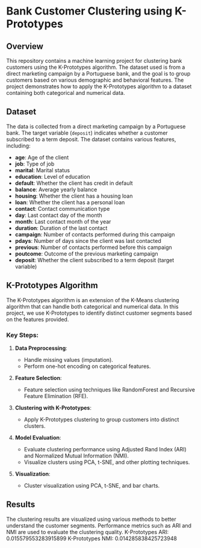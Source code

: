 # Bank Customer Clustering using K-Prototypes

## Overview

This repository contains a machine learning project for clustering bank customers using the K-Prototypes algorithm. The dataset used is from a direct marketing campaign by a Portuguese bank, and the goal is to group customers based on various demographic and behavioral features. The project demonstrates how to apply the K-Prototypes algorithm to a dataset containing both categorical and numerical data.

## Dataset

The data is collected from a direct marketing campaign by a Portuguese bank. The target variable (`deposit`) indicates whether a customer subscribed to a term deposit. The dataset contains various features, including:

- **age**: Age of the client
- **job**: Type of job
- **marital**: Marital status
- **education**: Level of education
- **default**: Whether the client has credit in default
- **balance**: Average yearly balance
- **housing**: Whether the client has a housing loan
- **loan**: Whether the client has a personal loan
- **contact**: Contact communication type
- **day**: Last contact day of the month
- **month**: Last contact month of the year
- **duration**: Duration of the last contact
- **campaign**: Number of contacts performed during this campaign
- **pdays**: Number of days since the client was last contacted
- **previous**: Number of contacts performed before this campaign
- **poutcome**: Outcome of the previous marketing campaign
- **deposit**: Whether the client subscribed to a term deposit (target variable)

## K-Prototypes Algorithm

The K-Prototypes algorithm is an extension of the K-Means clustering algorithm that can handle both categorical and numerical data. In this project, we use K-Prototypes to identify distinct customer segments based on the features provided.

### Key Steps:

1. **Data Preprocessing**:
   - Handle missing values (imputation).
   - Perform one-hot encoding on categorical features.

2. **Feature Selection**:
   - Feature selection using techniques like RandomForest and Recursive Feature Elimination (RFE).

3. **Clustering with K-Prototypes**:
   - Apply K-Prototypes clustering to group customers into distinct clusters.

4. **Model Evaluation**:
   - Evaluate clustering performance using Adjusted Rand Index (ARI) and Normalized Mutual Information (NMI).
   - Visualize clusters using PCA, t-SNE, and other plotting techniques.

5. **Visualization**:
   - Cluster visualization using PCA, t-SNE, and bar charts.

## Results

The clustering results are visualized using various methods to better understand the customer segments. Performance metrics such as ARI and NMI are used to evaluate the clustering quality. K-Prototypes ARI: 0.015579553283915899
K-Prototypes NMI: 0.014285838425723948
